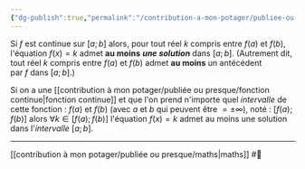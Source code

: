 ```yaml
---
{"dg-publish":true,"permalink":"/contribution-a-mon-potager/publiee-ou-presque/theoreme-des-valeurs-intermediaires/"}
---
```


Si $f$ est continue sur $[a;b]$ alors, pour tout réel $k$ compris entre $f(a)$ et $f(b)$, l'équation $f(x)=k$ admet **au moins** ***une solution*** dans $[a;b]$.
(Autrement dit, tout réel $k$ compris entre $f(a)$ et $f(b)$ admet **au moins** un antécédent par $f$ dans $[a;b]$.)

Si on a une [[contribution à mon potager/publiée ou presque/fonction continue\|fonction continue]] et que l'on prend n'importe quel *intervalle* de cette fonction : $f(a)$ et $f(b)$ (avec $a$ et $b$ qui peuvent être $=\pm\infty$), noté : $[f(a);f(b)]$ alors $\forall k\in [f(a);f(b)]$ l'équation $f(x)=k$ admet au moins une solution dans l'*intervalle* $[a;b]$.

---
[[contribution à mon potager/publiée ou presque/maths\|maths]] #🌲 